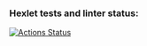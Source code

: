 ### Hexlet tests and linter status:
[![Actions Status](https://github.com/Costard86/python-project-49/workflows/hexlet-check/badge.svg)](https://github.com/Costard86/python-project-49/actions)